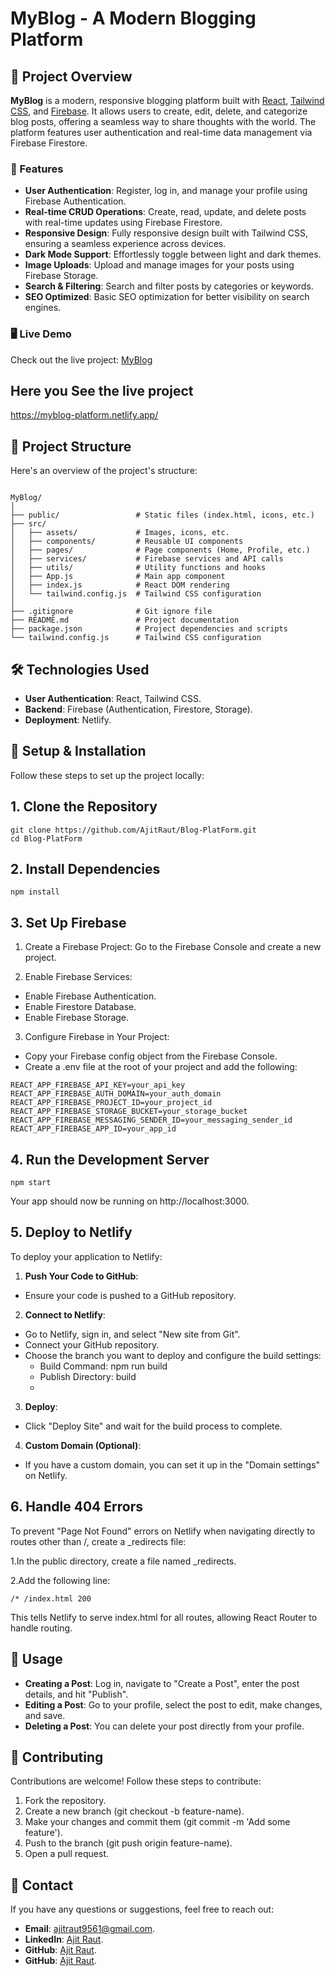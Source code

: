 # MyBlog - A Modern Blogging Platform

## 🚀 Project Overview

**MyBlog** is a modern, responsive blogging platform built with [React](https://reactjs.org/), [Tailwind CSS](https://tailwindcss.com/), and [Firebase](https://firebase.google.com/). It allows users to create, edit, delete, and categorize blog posts, offering a seamless way to share thoughts with the world. The platform features user authentication and real-time data management via Firebase Firestore.

### 🌟 Features

- **User Authentication**: Register, log in, and manage your profile using Firebase Authentication.
- **Real-time CRUD Operations**: Create, read, update, and delete posts with real-time updates using Firebase Firestore.
- **Responsive Design**: Fully responsive design built with Tailwind CSS, ensuring a seamless experience across devices.
- **Dark Mode Support**: Effortlessly toggle between light and dark themes.
- **Image Uploads**: Upload and manage images for your posts using Firebase Storage.
- **Search & Filtering**: Search and filter posts by categories or keywords.
- **SEO Optimized**: Basic SEO optimization for better visibility on search engines.


### 🖥️ Live Demo

Check out the live project: [MyBlog](https://myblog-platform.netlify.app/)

## Here you See the live project 

https://myblog-platform.netlify.app/
  
## 📂 Project Structure

Here's an overview of the project's structure:

```plaintext

MyBlog/
│
├── public/                 # Static files (index.html, icons, etc.)
├── src/
│   ├── assets/             # Images, icons, etc.
│   ├── components/         # Reusable UI components
│   ├── pages/              # Page components (Home, Profile, etc.)
│   ├── services/           # Firebase services and API calls
│   ├── utils/              # Utility functions and hooks
│   ├── App.js              # Main app component
│   ├── index.js            # React DOM rendering
│   └── tailwind.config.js  # Tailwind CSS configuration
│
├── .gitignore              # Git ignore file
├── README.md               # Project documentation
├── package.json            # Project dependencies and scripts
└── tailwind.config.js      # Tailwind CSS configuration

```

## 🛠️ Technologies Used

- **User Authentication**: React, Tailwind CSS.
- **Backend**: Firebase (Authentication, Firestore, Storage).
- **Deployment**: Netlify.

## 🔧 Setup & Installation
Follow these steps to set up the project locally:

## 1. Clone the Repository
```plaintext
git clone https://github.com/AjitRaut/Blog-PlatForm.git
cd Blog-PlatForm
```

## 2. Install Dependencies
```plaintext
npm install
```

## 3. Set Up Firebase
   
1. Create a Firebase Project: Go to the Firebase Console and create a new project.

2. Enable Firebase Services:

- Enable Firebase Authentication.
- Enable Firestore Database.
- Enable Firebase Storage.

3. Configure Firebase in Your Project:

- Copy your Firebase config object from the Firebase Console.
- Create a .env file at the root of your project and add the following:

```plaintext
REACT_APP_FIREBASE_API_KEY=your_api_key
REACT_APP_FIREBASE_AUTH_DOMAIN=your_auth_domain
REACT_APP_FIREBASE_PROJECT_ID=your_project_id
REACT_APP_FIREBASE_STORAGE_BUCKET=your_storage_bucket
REACT_APP_FIREBASE_MESSAGING_SENDER_ID=your_messaging_sender_id
REACT_APP_FIREBASE_APP_ID=your_app_id
```

## 4. Run the Development Server

```plaintext
npm start
```

Your app should now be running on http://localhost:3000.

## 5. Deploy to Netlify
To deploy your application to Netlify:

1. **Push Your Code to GitHub**:
- Ensure your code is pushed to a GitHub repository.
  
2. **Connect to Netlify**:

- Go to Netlify, sign in, and select "New site from Git".
- Connect your GitHub repository.
- Choose the branch you want to deploy and configure the build settings:
  - Build Command: npm run build
  - Publish Directory: build
  - 
3. **Deploy**:

- Click "Deploy Site" and wait for the build process to complete.
  
4. **Custom Domain (Optional)**:

- If you have a custom domain, you can set it up in the "Domain settings" on Netlify.
  
## 6. Handle 404 Errors

To prevent "Page Not Found" errors on Netlify when navigating directly to routes other than /, create a _redirects file:

1.In the public directory, create a file named _redirects.

2.Add the following line:
```plaintext
/* /index.html 200
```

This tells Netlify to serve index.html for all routes, allowing React Router to handle routing.

## 📖 Usage

- **Creating a Post**: Log in, navigate to "Create a Post", enter the post details, and hit "Publish".
- **Editing a Post**: Go to your profile, select the post to edit, make changes, and save.
- **Deleting a Post**: You can delete your post directly from your profile.

## 🤝 Contributing
Contributions are welcome! Follow these steps to contribute:

1. Fork the repository.
2. Create a new branch (git checkout -b feature-name).
3. Make your changes and commit them (git commit -m 'Add some feature').
4. Push to the branch (git push origin feature-name).
5. Open a pull request.

## 📧 Contact
If you have any questions or suggestions, feel free to reach out:

- **Email**: ajitraut9561@gmail.com.
- **LinkedIn**:  [Ajit Raut](https://www.linkedin.com/in/ajit-raut-b1254222a/).
- **GitHub**: [Ajit Raut](https://github.com/AjitRaut).
- **GitHub**: [Ajit Raut](https://github.com/AjitRaut).


